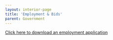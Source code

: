 ```yaml
---
layout: interior-page
title: 'Employment & Bids'
parent: Government
---
```



[Click here to download an employment application](http://static.rutherford-nj.com/borough-clerk/permits-licenses/Employment%20Application.pdf)
